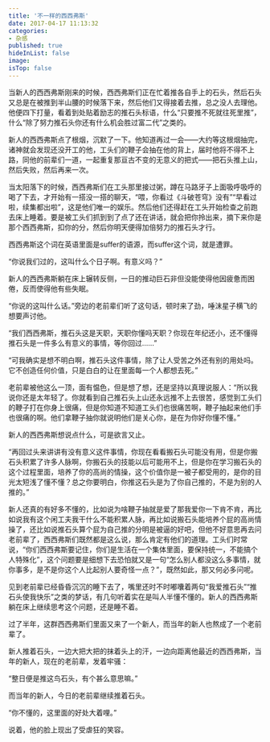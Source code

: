 ```yaml
---
title: '不一样的西西弗斯'
date: 2017-04-17 11:13:32
categories:
- 杂感
published: true
hideInList: false
image: 
isTop: false
---
```

当新人的西西弗斯刚来的时候，西西弗斯们正在忙着推各自手上的石头，然后石头又总是在被推到半山腰的时候落下来，然后他们又得接着去推，总之没人去理他。他便四下打量，看着到处贴着励志的推石头标语，什么“只要推不死就往死里推”，什么“除了努力推石头你还有什么机会胜过富二代”之类的。

新人的西西弗斯点了根烟，沉默了一下。他知道再过一会——大约等这根烟抽完，诸神就会发现还没开工的他，工头们的鞭子会抽在他的背上，届时他将不得不上路，同他的前辈们一道，一起重复那亘古不变的无意义的把式——把石头推上山，然后失败，然后再来一次。

当太阳落下的时候，西西弗斯们在工头那里接过粥，蹲在马路牙子上面吸呼吸呼的喝了下去，才开始有一搭没一搭的聊天，“喂，你看过《斗破苍穹》没有”“早看过啦，续集都出啦”，这是他们唯一的娱乐。然后他们还得赶在工头开始检查之前跑去床上睡着。要是被工头们抓到到了点了还在讲话，就会把你拎出来，摘下来你是那个西西弗斯，扣你的分，然后你明天便得加倍努力的推石头才行。

西西弗斯这个词在英语里面是suffer的语源，而suffer这个词，就是遭罪。

“你说我们过的，这叫什么个日子啊。有意义吗？”

新人的西西弗斯躺在床上辗转反侧，一日的推动巨石非但没能使得他因疲惫而困倦，反而使得他有些失眠。

“你说的这叫什么话。”旁边的老前辈们听了这句话，顿时来了劲，唾沫星子横飞的想要声讨他。

“我们西西弗斯，推石头这是天职，天职你懂吗天职？你现在年纪还小，还不懂得推石头是一件多么有意义的事情，等你回过……”

“可我确实是想不明白啊，推石头这件事情，除了让人受苦之外还有别的用处吗。它不创造任何价值，只是白白的让在里面每一个人都想去死。”

老前辈被他这么一顶，面有愠色，但是想了想，还是坚持以真理说服人：“所以我说你还是太年轻了。你就看到自己推石头上山还永远推不上去很苦，感觉到工头们的鞭子打在你身上很痛，但是你知道不知道工头们也很痛苦啊，鞭子抽起来他们手也很痛的啊。他们拿鞭子抽你就说明他们是关心你，是在为你好你懂不懂。”

新人的西西弗斯想说点什么，可是欲言又止。

“再回过头来讲讲有没有意义这件事情，你现在看看搬石头可能没有用，但是你搬石头积累了许多人脉啊，你搬石头的技能以后可能用不上，但是你在学习搬石头的这个过程里面，培养了你的高尚的情操，这个价值你是一被子都受用的，是你的目光太短浅了懂不懂？总之你要明白，你推这石头是为了你自己推的，不是为别的人推的。”

新人还真的有好多不懂的，比如说为啥鞭子抽就是爱了那我爱你一下肯不肯，再比如说我有这个闲工夫我干什么不能积累人脉，再比如说搬石头能培养个屁的高尚情操了，还比如说推石头算个屁为自己推的分明是被逼的好吧，但他不好意思再去问老前辈了，西西弗斯们既然都是这么说，那么肯定有他们的道理。工头们时常说，“你们西西弗斯要记住，你们是生活在一个集体里面，要保持统一，不能搞个人特殊化”，这个问题要是细想下去恐怕就又是一句“怎么别人都没这么多事情，就你事多，是不是你这个人比起别人要奇怪一点？”，既然如此，那又何必多问呢。

见到老前辈已经昏昏沉沉的睡下去了，嘴里还时不时嘟囔着两句“我爱推石头”“推石头使我快乐”之类的梦话，有几句听着实在是叫人半懂不懂的。新人的西西弗斯躺在床上继续思考这个问题，还是睡不着。

过了半年，这群西西弗斯们里面又来了一个新人，而当年的新人也熬成了一个老前辈了。

新人推着石头，一边大把大把的抹着头上的汗，一边向距离他最近的西西弗斯，当年的新人，现在的老前辈，发着牢骚：

“整日便是推这鸟石头，有个甚么意思嘛。”

而当年的新人，今日的老前辈继续推着石头。

“你不懂的，这里面的好处大着哩。”

说着，他的脸上现出了受虐狂的笑容。